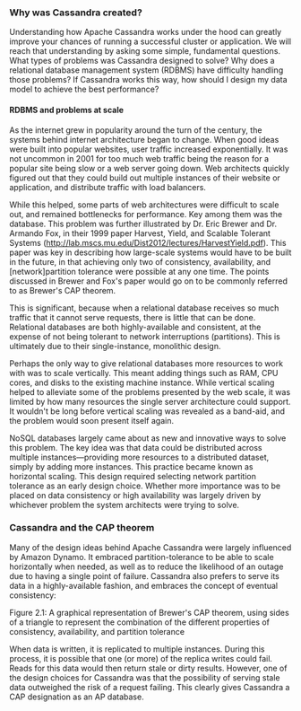 ### Why was Cassandra created?
Understanding how Apache Cassandra works under the hood can greatly improve your chances of running a successful cluster or application. We will reach that understanding by asking some simple, fundamental questions. What types of problems was Cassandra designed to solve? Why does a relational database management system (RDBMS) have difficulty handling those problems? If Cassandra works this way, how should I design my data model to achieve the best performance?

 
#### RDBMS and problems at scale
As the internet grew in popularity around the turn of the century, the systems behind internet architecture began to change. When good ideas were built into popular websites, user traffic increased exponentially. It was not uncommon in 2001 for too much web traffic being the reason for a popular site being slow or a web server going down. Web architects quickly figured out that they could build out multiple instances of their website or application, and distribute traffic with load balancers.

While this helped, some parts of web architectures were difficult to scale out, and remained bottlenecks for performance. Key among them was the database. This problem was further illustrated by Dr. Eric Brewer and Dr. Armando Fox, in their 1999 paper Harvest, Yield, and Scalable Tolerant Systems (http://lab.mscs.mu.edu/Dist2012/lectures/HarvestYield.pdf). This paper was key in describing how large-scale systems would have to be built in the future, in that achieving only two of consistency, availability, and [network]partition tolerance were possible at any one time. The points discussed in Brewer and Fox's paper would go on to be commonly referred to as Brewer's CAP theorem.

This is significant, because when a relational database receives so much traffic that it cannot serve requests, there is little that can be done. Relational databases are both highly-available and consistent, at the expense of not being tolerant to network interruptions (partitions). This is ultimately due to their single-instance, monolithic design.

Perhaps the only way to give relational databases more resources to work with was to scale vertically. This meant adding things such as RAM, CPU cores, and disks to the existing machine instance. While vertical scaling helped to alleviate some of the problems presented by the web scale, it was limited by how many resources the single server architecture could support. It wouldn't be long before vertical scaling was revealed as a band-aid, and the problem would soon present itself again.

NoSQL databases largely came about as new and innovative ways to solve this problem. The key idea was that data could be distributed across multiple instances—providing more resources to a distributed dataset, simply by adding more instances. This practice became known as horizontal scaling. This design required selecting network partition tolerance as an early design choice. Whether more importance was to be placed on data consistency or high availability was largely driven by whichever problem the system architects were trying to solve.

### Cassandra and the CAP theorem
Many of the design ideas behind Apache Cassandra were largely influenced by Amazon Dynamo. It embraced partition-tolerance to be able to scale horizontally when needed, as well as to reduce the likelihood of an outage due to having a single point of failure. Cassandra also prefers to serve its data in a highly-available fashion, and embraces the concept of eventual consistency:


Figure 2.1: A graphical representation of Brewer's CAP theorem, using sides of a triangle to represent the combination of the different properties of consistency, availability, and partition tolerance

When data is written, it is replicated to multiple instances. During this process, it is possible that one (or more) of the replica writes could fail. Reads for this data would then return stale or dirty results. However, one of the design choices for Cassandra was that the possibility of serving stale data outweighed the risk of a request failing. This clearly gives Cassandra a CAP designation as an AP database.